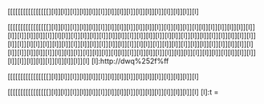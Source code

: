 
[[[[[[[[[[[[[[[[][l]][l]][l]][l]][l]][l]][l]][l]][l]][l]][l]][l]][l]][l]][l]][l]

[[[[[[[[[[[[[[[[][l]][l]][l]][l]][l]][l]][l]][l]][l]][l]][l]][l]][l]][l]][l]][l][l]][l]][l]][l]][l]][l]][l]][l]][l]][l]][l]][l][l]][l]][l]][l]][l]][l]][l]][l]][l]][l]][l]][l][l]][l]][l]][l]][l]][l]][l]][l]][l]][l]][l]][l][l]][l]][l]][l]][l]][l]][l]][l]][l]][l]][l]][l][l]][l]][l]][l]][l]][l]][l]][l]][l]][l]][l]][l][l]][l]][l]][l]][l]][l]][l]][l]][l]][l]][l]][l][l]][l]][l]][l]][l]][l]][l]][l]][l]][l]][l]][l][l]][l]][l]][l]][l]][l]][l]][l]][l]][l]][l]][l]
[l]:http://dwq%252f%ff

[[[[[[[[[[[[[[[[][l]][l]][l]][l]][l]][l]][l]][l]][l]][l]][l]][l]][l]][l]][l]][l]

[[[[[[[[[[[[[[[[][l]][l]][l]][l]][l]][l]][l]][l]][l]][l]][l]][l]][l]][l]][l]][l]
[l]:t = 

